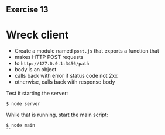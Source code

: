 ## Exercise 13

# Wreck client

* Create a module named `post.js` that exports a function that
* makes HTTP POST requests
* to `http://127.0.0.1:3456/path`
* body is an object
* calls back with error if status code not 2xx
* otherwise, calls back with response body

Test it starting the server:

```
$ node server
```

While that is running, start the main script:

```
$ node main
``

